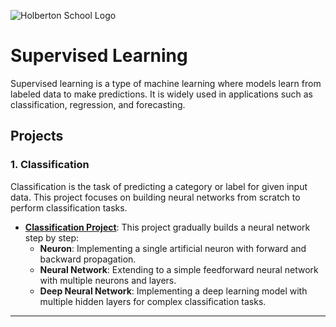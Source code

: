 ![Holberton School Logo](https://cdn.prod.website-files.com/6105315644a26f77912a1ada/63eea844ae4e3022154e2878_Holberton.png)

# Supervised Learning  

Supervised learning is a type of machine learning where models learn from labeled data to make predictions. It is widely used in applications such as classification, regression, and forecasting.  

## Projects  

### 1. Classification  
Classification is the task of predicting a category or label for given input data. This project focuses on building neural networks from scratch to perform classification tasks.  

- **[Classification Project](./classification)**: This project gradually builds a neural network step by step:  
  - **Neuron**: Implementing a single artificial neuron with forward and backward propagation.  
  - **Neural Network**: Extending to a simple feedforward neural network with multiple neurons and layers.  
  - **Deep Neural Network**: Implementing a deep learning model with multiple hidden layers for complex classification tasks.  

---  
